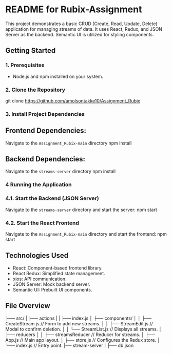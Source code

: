 # README for Rubix-Assignment

This project demonstrates a basic CRUD (Create, Read, Update, Delete) application for managing streams of data. It uses React, Redux, and JSON Server as the backend. Semantic UI is utilized for styling components.

## **Getting Started**

### 1. Prerequisites

- Node.js and npm installed on your system.

### 2. Clone the Repository
git clone https://github.com/amolsontakke10/Assignment_Rubix

### 3. Install Project Dependencies

## Frontend Dependencies:
Navigate to the `Assignment_Rubix-main` directory 
npm install
## Backend Dependencies:
Navigate to the `streams-server` directory 
npm install

### 4 Running the Application
### 4.1. Start the Backend (JSON Server)
Navigate to the `streams-server` directory and start the server:
npm start

### 4.2. Start the React Frontend
Navigate to the `Assignment_Rubix-main` directory and start the frontend:
npm start

## Technologies Used
- React: Component-based frontend library.
- React Redux: Simplified state management.
- xios: API communication.
- JSON Server: Mock backend server.
- Semantic UI: Prebuilt UI components.

## File Overview

├── src/
|   ├──  actions
|   |   ├── index.js
│   ├── components/
│   │   ├── CreateStream.js  // Form to add new streams.
│   │   ├── StreamEdit.js  // Modal to confirm deletion.
│   │   └── StreamList.js  // Displays all streams.
│   ├── reducers
│   │   ├── streamsReducer  // Reducer for streams.
│   ├── App.js  // Main app layout.
│   ├── store.js  // Configures the Redux store.
│   └── index.js  // Entry point.
|── stream-server
|    ├── db.json


```
